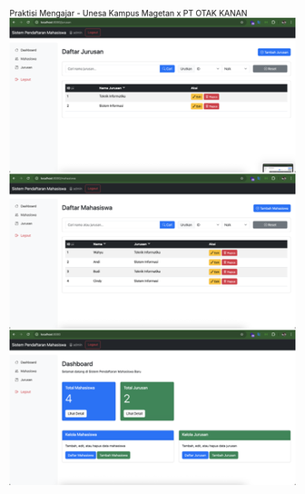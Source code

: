 Praktisi Mengajar - Unesa Kampus Magetan x PT OTAK KANAN
![Screenshot 1](image-1.png)
![Screenshot 2](image-2.png)
![Screenshot 3](image-3.png)

